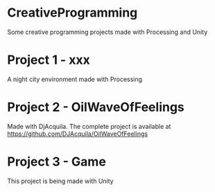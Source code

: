 # CreativeProgramming
Some creative programming projects made with Processing and Unity

# Project 1 - xxx
A night city environment made with Processing

# Project 2 - OilWaveOfFeelings
Made with DjAcquila. The complete project is available at https://github.com/DJAcquila/OilWaveOfFeelings

# Project 3 - Game
This project is being made with Unity